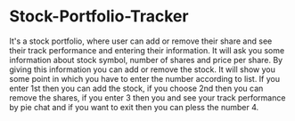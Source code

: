 # Stock-Portfolio-Tracker
It's a stock portfolio, where user can add or remove their share and see their track performance and entering their information.
It will ask you some information about stock symbol, number of shares and price per share. By giving this information you can add or remove the stock.
It will show you some point in which you have to enter the number according to list. If you enter 1st then you can add the stock, if you choose 2nd then you can remove the shares, if you enter 3 then you and see your track performance by pie chat and if you want to exit then you can pless the number 4.
